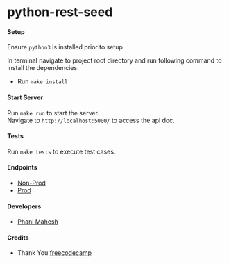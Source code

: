 # python-rest-seed

#### Setup
Ensure `python3` is installed prior to setup

In terminal navigate to project root directory and run following command to install the dependencies:  
- Run `make install`  

#### Start Server
Run `make run` to start the server.  
Navigate to `http://localhost:5000/` to access the api doc. 

#### Tests 
Run `make tests` to execute test cases. 

#### Endpoints
- [Non-Prod](https://api.yoururl.com//search)
- [Prod](https://api.yoururl.com/search)

#### Developers 
- [Phani Mahesh](https://github.com/fourthofaugust)

#### Credits
- Thank You [freecodecamp](https://medium.freecodecamp.org) 